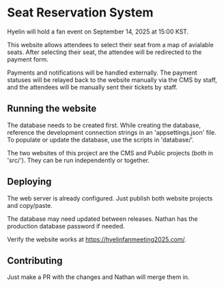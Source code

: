 # Seat Reservation System

Hyelin will hold a fan event on September 14, 2025 at 15:00 KST.

This website allows attendees to select their seat from a map of avialable seats. After selecting their seat, the attendee will be redirected to the payment form.

Payments and notifications will be handled externally. The payment statuses will be relayed back to the website manually via the CMS by staff, and the attendees will be manually sent their tickets by staff.


## Running the website

The database needs to be created first. While creating the database, reference the development connection strings in an 'appsettings.json' file. To populate or update the database, use the scripts in 'database/'.

The two websites of this project are the CMS and Public projects (both in 'src/'). They can be run independently or together.


## Deploying

The web server is already configured. Just publish both website projects and copy/paste.

The database may need updated between releases. Nathan has the production database password if needed.

Verify the website works at <https://hyelinfanmeeting2025.com/>.


## Contributing

Just make a PR with the changes and Nathan will merge them in.
